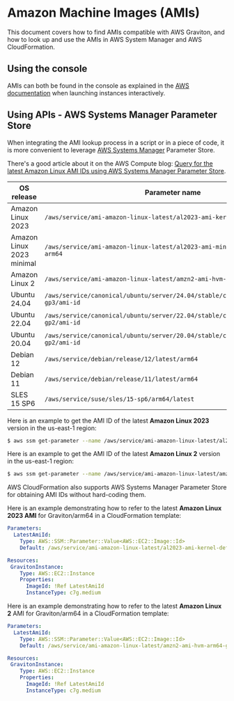 # Amazon Machine Images (AMIs)

This document covers how to find AMIs compatible with AWS Graviton, and how to look up and use the AMIs in AWS System Manager and AWS CloudFormation.

## Using the console

AMIs can both be found in the console as explained in the [AWS documentation](https://docs.aws.amazon.com/AWSEC2/latest/UserGuide/finding-an-ami.html#finding-an-ami-console)
when launching instances interactively.

## Using APIs - AWS Systems Manager Parameter Store

When integrating the AMI lookup process in a script or in a piece of code, it is more convenient to leverage [AWS Systems Manager](https://aws.amazon.com/systems-manager/) Parameter Store.

There's a good article about it on the AWS Compute blog: [Query for the latest Amazon Linux AMI IDs using AWS Systems Manager Parameter Store](https://aws.amazon.com/blogs/compute/query-for-the-latest-amazon-linux-ami-ids-using-aws-systems-manager-parameter-store/).

|OS release|Parameter name|
|----------|--------------|
|Amazon Linux 2023|`/aws/service/ami-amazon-linux-latest/al2023-ami-kernel-default-arm64`|
|Amazon Linux 2023 minimal|`/aws/service/ami-amazon-linux-latest/al2023-ami-minimal-kernel-default-arm64`|
|Amazon Linux 2|`/aws/service/ami-amazon-linux-latest/amzn2-ami-hvm-arm64-gp2`|
|Ubuntu 24.04|`/aws/service/canonical/ubuntu/server/24.04/stable/current/arm64/hvm/ebs-gp3/ami-id`|
|Ubuntu 22.04|`/aws/service/canonical/ubuntu/server/22.04/stable/current/arm64/hvm/ebs-gp2/ami-id`|
|Ubuntu 20.04|`/aws/service/canonical/ubuntu/server/20.04/stable/current/arm64/hvm/ebs-gp2/ami-id`|
|Debian 12|`/aws/service/debian/release/12/latest/arm64`|
|Debian 11|`/aws/service/debian/release/11/latest/arm64`|
|SLES 15 SP6|`/aws/service/suse/sles/15-sp6/arm64/latest`|

Here is an example to get the AMI ID of the latest **Amazon Linux 2023** version in the us-east-1 region:

```sh
$ aws ssm get-parameter --name /aws/service/ami-amazon-linux-latest/al2023-ami-kernel-default-arm64 --region us-east-1 --query Parameter.Value --output text
```

Here is an example to get the AMI ID of the latest **Amazon Linux 2** version in the us-east-1 region:

```sh
$ aws ssm get-parameter --name /aws/service/ami-amazon-linux-latest/amzn2-ami-hvm-arm64-gp2 --region us-east-1 --query Parameter.Value --output text
```

AWS CloudFormation also supports AWS Systems Manager Parameter Store for obtaining AMI IDs without
hard-coding them.

Here is an example demonstrating how to refer to the latest **Amazon Linux 2023 AMI** for Graviton/arm64 in a CloudFormation template:

```yaml
Parameters:
  LatestAmiId:
    Type: AWS::SSM::Parameter::Value<AWS::EC2::Image::Id>
    Default: /aws/service/ami-amazon-linux-latest/al2023-ami-kernel-default-arm64

Resources:
 GravitonInstance:
    Type: AWS::EC2::Instance
    Properties:
      ImageId: !Ref LatestAmiId
      InstanceType: c7g.medium
```


Here is an example demonstrating how to refer to the latest **Amazon Linux 2** AMI for Graviton/arm64 in a CloudFormation template:

```yaml
Parameters:
  LatestAmiId:
    Type: AWS::SSM::Parameter::Value<AWS::EC2::Image::Id>
    Default: /aws/service/ami-amazon-linux-latest/amzn2-ami-hvm-arm64-gp2

Resources:
 GravitonInstance:
    Type: AWS::EC2::Instance
    Properties:
      ImageId: !Ref LatestAmiId
      InstanceType: c7g.medium
```
